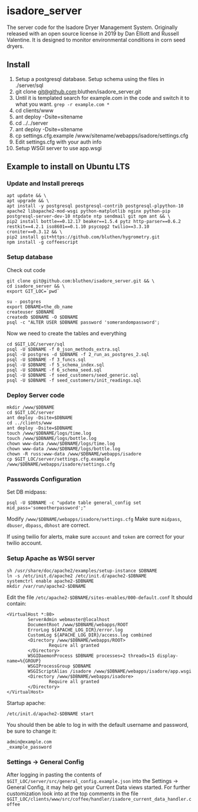 # isadore_server
The server code for the Isadore Dryer Management System. Originally released with an open source license in 2019 by Dan Elliott and Russell Valentine. It is designed to monitor environmental conditions in corn seed dryers.

## Install

1. Setup a postgresql database. Setup schema using the files in ./server/sql
2. git clone git@github.com:bluthen/isadore_server.git
7. Until it is templated search for example.com in the code and switch it to what you want. `grep -r example.com *`
3. cd clients/www
4. ant deploy -Dsite=sitename
5. cd ../../server
6. ant deploy -Dsite=sitename
7. cp settings.cfg.example /www/sitename/webapps/isadore/settings.cfg
8. Edit settings.cfg with your auth info
9. Setup WSGI server to use app.wsgi


## Example to install on Ubuntu LTS

### Update and Install prereqs

```  
apt update && \
apt upgrade && \
apt install -y postgresql postgresql-contrib postgresql-plpython-10 apache2 libapache2-mod-wsgi python-matplotlib nginx python-pip postgresql-server-dev-10 ntpdate ntp sendmail git npm ant && \
pip2 install bottle==0.12.17 beaker==1.5.4 pytz http-parser==0.6.2 restkit==4.2.1 iso8601==0.1.10 psycopg2 twilio==3.3.10 croniter==0.3.12 && \
pip2 install git+https://github.com/bluthen/hygrometry.git
npm install -g coffeescript

```

### Setup database

Check out code
```
git clone git@github.com:bluthen/isadore_server.git && \
cd isadore_server && \
export GIT_LOC=`pwd`
```

```
su - postgres
export DBNAME=the_db_name
createuser $DBNAME
createdb $DBNAME -O $DBNAME
psql -c "ALTER USER $DBNAME password 'somerandompassword';
```

Now we need to create the tables and everything

```
cd $GIT_LOC/server/sql
psql -U $DBNAME -f 0_json_methods_extra.sql
psql -U postgres -d $DBNAME -f 2_run_as_postgres_2.sql
psql -U $DBNAME -f 3_funcs.sql
psql -U $DBNAME -f 5_schema_index.sql
psql -U $DBNAME -f 6_schema_seed.sql
psql -U $DBNAME -f seed_customers/seed_generic.sql
psql -U $DBNAME -f seed_customers/init_readings.sql
```

### Deploy Server code
```
mkdir /www/$DBNAME
cd $GIT_LOC/server
ant deploy -Dsite=$DBNAME
cd ../clients/www
ant deploy -Dsite=$DBNAME
touch /www/$DBNAME/logs/time.log
touch /www/$DBNAME/logs/bottle.log
chown www-data /www/$DBNAME/logs/time.log
chown www-data /www/$DBNAME/logs/bottle.log
chown -R russ:www-data /www/$DBNAME/webapps/isadore
cp $GIT_LOC/server/settings.cfg.example /www/$DBNAME/webapps/isadore/settings.cfg
```

### Passwords Configuration

Set DB midpass:
```
psql -U $DBNAME -c "update table general_config set mid_pass='someotherpassword';"
```
Modify `/www/$DBNAME/webapps/isadore/settings.cfg`
Make sure `midpass`, `dbuser`, `dbpass`, `dbhost` are correct.

If using twilio for alerts, make sure `account` and `token` are correct for your twilio account.


### Setup Apache as WSGI server

```
sh /usr/share/doc/apache2/examples/setup-instance $DBNAME
ln -s /etc/init.d/apache2 /etc/init.d/apache2-$DBNAME
systemctrl enable apache2-$DBNAME
mkdir /var/run/apache2-$DBNAME
```

Edit the file `/etc/apache2-$DBNAME/sites-enables/000-default.conf` It should contain:

```
<VirtualHost *:80>                                                                                          
        ServerAdmin webmaster@localhost
        DocumentRoot /www/$DBNAME/webapps/ROOT                                                
        ErrorLog ${APACHE_LOG_DIR}/error.log
        CustomLog ${APACHE_LOG_DIR}/access.log combined
        <Directory /www/$DBNAME/webapps/ROOT>
                Require all granted
        </Directory>
        WSGIDaemonProcess $DBNAME processes=2 threads=15 display-name=%{GROUP}
        WSGIProcessGroup $DBNAME    
        WSGIScriptAlias /isadore /www/$DBNAME/webapps/isadore/app.wsgi
        <Directory /www/$DBNAME/webapps/isadore>
                Require all granted
        </Directory>
</VirtualHost>
```

Startup apache:

```
/etc/init.d/apache2-$DBNAME start
```

You should then be able to log in with the default username and password, be sure to change it:
```
admin@example.com
_example_password
```


### Settings -> General Config

After logging in pasting the contents of `$GIT_LOC/server/src/general_config.example.json` into the Settings -> General Config, it may help get your Current Data views started. For further customization look into at the top comments in the file `$GIT_LOC/clients/www/src/coffee/handler/isadore_current_data_handler.coffee`

